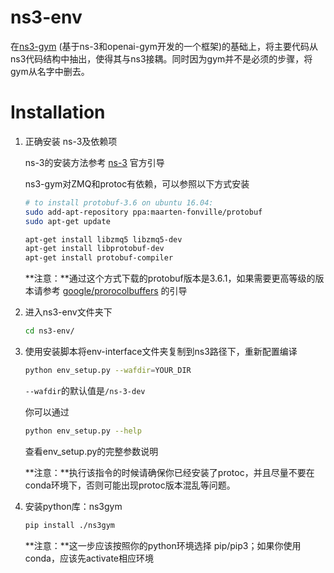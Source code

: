 # ns3-env

在[ns3-gym](https://github.com/tkn-tub/ns3-gym) (基于ns-3和openai-gym开发的一个框架)的基础上，将主要代码从ns3代码结构中抽出，使得其与ns3接耦。同时因为gym并不是必须的步骤，将gym从名字中删去。

Installation
============

1. 正确安装 ns-3及依赖项

   ns-3的安装方法参考 [ns-3](https://www.nsnam.org/wiki/Installation#Installation) 官方引导

   ns3-gym对ZMQ和protoc有依赖，可以参照以下方式安装

   ```bash
   # to install protobuf-3.6 on ubuntu 16.04:
   sudo add-apt-repository ppa:maarten-fonville/protobuf
   sudo apt-get update
   
   apt-get install libzmq5 libzmq5-dev
   apt-get install libprotobuf-dev
   apt-get install protobuf-compiler
   ```

   

   **注意：**通过这个方式下载的protobuf版本是3.6.1，如果需要更高等级的版本请参考 [google/prorocolbuffers](google/prorocolbuffers) 的引导

   

2. 进入ns3-env文件夹下

   ```bash
   cd ns3-env/
   ```

   

3. 使用安装脚本将env-interface文件夹复制到ns3路径下，重新配置编译

   ```bash
   python env_setup.py --wafdir=YOUR_DIR
   ```

   `--wafdir`的默认值是`/ns-3-dev`

   你可以通过

   ```bash
   python env_setup.py --help
   ```

   查看env_setup.py的完整参数说明

   **注意：**执行该指令的时候请确保你已经安装了protoc，并且尽量不要在conda环境下，否则可能出现protoc版本混乱等问题。


4. 安装python库：ns3gym

   ```bash
   pip install ./ns3gym
   ```

   **注意：**这一步应该按照你的python环境选择 pip/pip3；如果你使用conda，应该先activate相应环境
